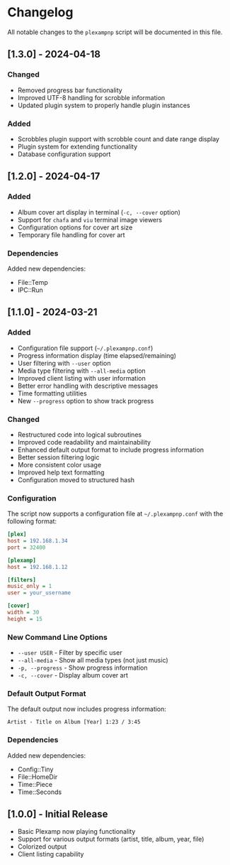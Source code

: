 # Changelog

All notable changes to the `plexampnp` script will be documented in this file.

## [1.3.0] - 2024-04-18
### Changed
- Removed progress bar functionality
- Improved UTF-8 handling for scrobble information
- Updated plugin system to properly handle plugin instances

### Added
- Scrobbles plugin support with scrobble count and date range display
- Plugin system for extending functionality
- Database configuration support

## [1.2.0] - 2024-04-17

### Added
- Album cover art display in terminal (`-c, --cover` option)
- Support for `chafa` and `viu` terminal image viewers
- Configuration options for cover art size
- Temporary file handling for cover art

### Dependencies
Added new dependencies:
- File::Temp
- IPC::Run

## [1.1.0] - 2024-03-21

### Added
- Configuration file support (`~/.plexampnp.conf`)
- Progress information display (time elapsed/remaining)
- User filtering with `--user` option
- Media type filtering with `--all-media` option
- Improved client listing with user information
- Better error handling with descriptive messages
- Time formatting utilities
- New `--progress` option to show track progress

### Changed
- Restructured code into logical subroutines
- Improved code readability and maintainability
- Enhanced default output format to include progress information
- Better session filtering logic
- More consistent color usage
- Improved help text formatting
- Configuration moved to structured hash

### Configuration
The script now supports a configuration file at `~/.plexampnp.conf` with the following format:
```ini
[plex]
host = 192.168.1.34
port = 32400

[plexamp]
host = 192.168.1.12

[filters]
music_only = 1
user = your_username

[cover]
width = 30
height = 15
```

### New Command Line Options
- `--user USER` - Filter by specific user
- `--all-media` - Show all media types (not just music)
- `-p, --progress` - Show progress information
- `-c, --cover` - Display album cover art

### Default Output Format
The default output now includes progress information:
```
Artist - Title on Album [Year] 1:23 / 3:45
```

### Dependencies
Added new dependencies:
- Config::Tiny
- File::HomeDir
- Time::Piece
- Time::Seconds

## [1.0.0] - Initial Release
- Basic Plexamp now playing functionality
- Support for various output formats (artist, title, album, year, file)
- Colorized output
- Client listing capability 
